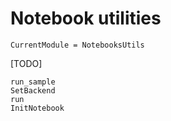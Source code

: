 # Notebook utilities

```@meta
CurrentModule = NotebooksUtils
```

[TODO]

```@docs
run_sample
SetBackend
run
InitNotebook
```

